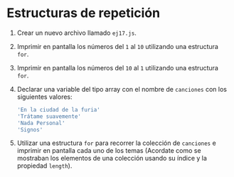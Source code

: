 # Estructuras de repetición

1. Crear un nuevo archivo llamado `ej17.js`.

1. Imprimir en pantalla los números del `1` al `10` utilizando una estructura `for`.

1. Imprimir en pantalla los números del `10` al `1` utilizando una estructura `for`.

1. Declarar una variable del tipo array con el nombre de `canciones` con los siguientes valores:

    ```bash
    'En la ciudad de la furia'
    'Trátame suavemente'
    'Nada Personal'
    'Signos'
    ```

1. Utilizar una estructura `for` para recorrer la colección de `canciones` e imprimir en pantalla cada uno de los temas (Acordate como se mostraban los elementos de una colección usando su índice y la propiedad `length`).
